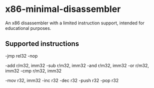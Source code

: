 # x86-minimal-disassembler
An x86 disassembler with a limited instruction support, intended for educational purposes.

## Supported instructions
-jmp rel32
-nop

-add r/m32, imm32
-sub r/m32, imm32
-and r/m32, imm32
-or r/m32, imm32
-cmp r/m32, imm32

-mov r32, imm32
-inc r32
-dec r32
-push r32
-pop r32
